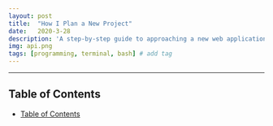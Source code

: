 ```yaml
---
layout: post
title:  "How I Plan a New Project"
date:   2020-3-28
description: 'A step-by-step guide to approaching a new web application'
img: api.png
tags: [programming, terminal, bash] # add tag
---
```

---

## Table of Contents

- [Table of Contents](#table-of-contents)
